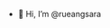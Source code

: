 - 👋 Hi, I’m @rueangsara

<!---
rueangsara/rueangsara is a ✨ special ✨ repository because its `README.md` (this file) appears on your GitHub profile.
You can click the Preview link to take a look at your changes.
--->
